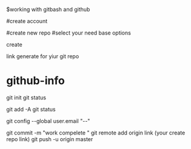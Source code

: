 $working with gitbash and github 



<!-- go to web github -->
#create account 
<!-- go to repositories  -->
#create new repo
#select your need base options 

create 

link generate for yiur git repo 


# github-info

git init 
git status
<!-- to add all file in  -->
git add -A 
git status
<!--  -->
git config --global user.email "--"
<!-- add commit in in repo -->
git commit -m "work compelete "
git remote add origin  link (your create repo link)
git push -u origin master 
